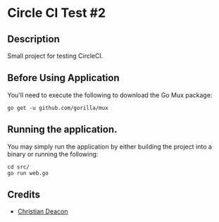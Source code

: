 # Circle CI Test #2
## Description
Small project for testing CircleCI.

## Before Using Application
You'll need to execute the following to download the Go Mux package:

```
go get -u github.com/gorilla/mux
```

## Running the application.
You may simply run the application by either building the project into a binary or running the following:

```
cd src/
go run web.go
```

## Credits
* [Christian Deacon](https://github.com/gamemann)